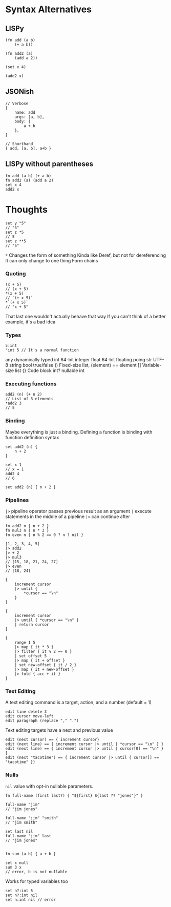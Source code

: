 # Syntax Alternatives

## LISPy
```
(fn add (a b)
    (+ a b))

(fn add2 (a)
    (add a 2))

(set x 4)

(add2 x)
```


## JSONish
```
// Verbose
{
    name: add
    args: [a, b],
    body: { 
        a + b 
    },
}

// Shorthand
{ add, [a, b], a+b }
```

## LISPy without parentheses
```
fn add (a b) (+ a b)
fn add2 (a) (add a 2)
set x 4
add2 x
```


# Thoughts

```
set y "5"
// "5"
set z *5
// 5
set z **5
// "5"
```

`*` Changes the form of something
Kinda like Deref, but not for dereferencing
It can only change to one thing
Form chains


### Quoting

```
(x + 5)
// (x + 5)
*(x + 5)
// `(+ x 5)`
*`(+ x 5)`
// "x + 5" 
```

That last one wouldn't actually behave that way
If you can't think of a better example, it's a bad idea

### Types
```
5:int
'int 5 // It's a normal function
```

any     dynamically typed
int     64-bit integer
float   64-bit floating poing
str     UTF-8 string
bool    true/false
()      Fixed-size list, (element) == element
[]      Variable-size list
{}      Code block
int?    nullable int


### Executing functions
```
add2 (n) (+ n 2)
// List of 3 elements
*add2 3
// 5
```

### Binding
Maybe everything is just a binding. Defining a function is binding with function definition syntax

```
set add2 (n) {
    n + 2
}

set x 1
// x = 1
add2 4
// 6

set add2 (n) { n + 2 }
```


### Pipelines
`|>` pipeline operator passes previous result as an argument
`|` execute statements in the middle of a pipeline
`|>` can continue after


```
fn add2 n { n + 2 }
fn mul3 n { n * 3 }
fn even n { n % 2 == 0 ? n ? nil }

[1, 2, 3, 4, 5]
|> add2
|> + 2
|> mul3
// [15, 18, 21, 24, 27]
|> even
// [18, 24]

{
    increment cursor
    |> until {
        *cursor == "\n"
    }
}

{
    increment cursor
    |> until { *cursor == "\n" }
    | return cursor
}

{
    range 1 5
    |> map { it * 3 }
    |> filter { it % 2 == 0 }
    | set offset 5
    |> map { it + offset }
    | set new-offset { it / 2 }
    |> map { it + new-offset }
    |> fold { acc + it }
}
```

### Text Editing
A text editing command is a target, action, and a number (default = 1)
```
edit line delete 3
edit cursor move-left
edit paragraph (replace "," ".")
```

Text editing targets have a next and previous value
```
edit (next cursor) == { increment cursor} 
edit (next line) == { increment cursor |> until { *cursor == "\n" } }
edit (next line) == { increment cursor |> until { cursor[0] == "\n" } }
edit (next "tacotime") == { increment cursor |> until { cursor[] == "tacotime" }}
```



### Nulls

`nil` value with opt-in nullable parameters.


```
fn full-name (first last?) { "${first} ${last ?? "jones"}" }

full-name "jim"
// "jim jones"

full-name "jim" "smith"
// "jim smith"

set last nil
full-name "jim" last
// "jim jones"


fn sum (a b) { a + b }

set x null
sum 3 x
// error, b is not nullable 

```

Works for typed variables too

```
set n?:int 5
set n?:int nil
set n:int nil // error
```